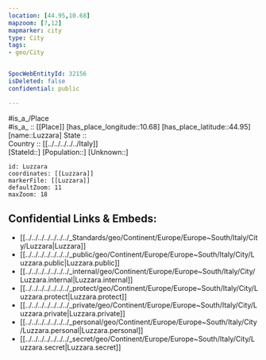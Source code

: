 ```yaml
---
location: [44.95,10.68] 
mapzoom: [7,12] 
mapmarker: city 
type: City
tags:
- geo/City


SpocWebEntityId: 32156
isDeleted: false
confidential: public

---
```

#is_a_/Place  
#is_a_ :: [[Place]] 
[has_place_longitude::10.68] 
[has_place_latitude::44.95] 
[name::Luzzara] 
State ::  
Country :: [[../../../../../Italy]]  
[StateId::] 
[Population::] 
[Unknown::] 


```leaflet
id: Luzzara
coordinates: [[Luzzara]] 
markerFile: [[Luzzara]] 
defaultZoom: 11 
maxZoom: 18
```


## Confidential Links & Embeds: 
- [[../../../../../../../_Standards/geo/Continent/Europe/Europe~South/Italy/City/Luzzara|Luzzara]] 
- [[../../../../../../../_public/geo/Continent/Europe/Europe~South/Italy/City/Luzzara.public|Luzzara.public]] 
- [[../../../../../../../_internal/geo/Continent/Europe/Europe~South/Italy/City/Luzzara.internal|Luzzara.internal]] 
- [[../../../../../../../_protect/geo/Continent/Europe/Europe~South/Italy/City/Luzzara.protect|Luzzara.protect]] 
- [[../../../../../../../_private/geo/Continent/Europe/Europe~South/Italy/City/Luzzara.private|Luzzara.private]] 
- [[../../../../../../../_personal/geo/Continent/Europe/Europe~South/Italy/City/Luzzara.personal|Luzzara.personal]] 
- [[../../../../../../../_secret/geo/Continent/Europe/Europe~South/Italy/City/Luzzara.secret|Luzzara.secret]] 

